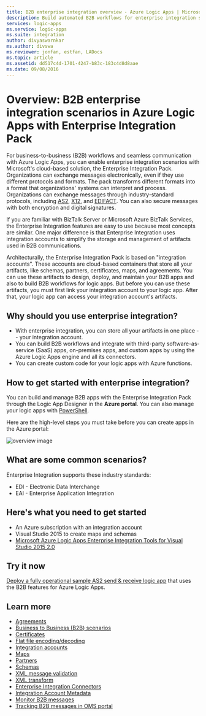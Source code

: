 ```yaml
---
title: B2B enterprise integration overview - Azure Logic Apps | Microsoft Docs
description: Build automated B2B workflows for enterprise integration solutions with Azure Logic Apps and Enterprise Integration Pack
services: logic-apps
ms.service: logic-apps
ms.suite: integration
author: divyaswarnkar
ms.author: divswa
ms.reviewer: jonfan, estfan, LADocs
ms.topic: article
ms.assetid: dd517c4d-1701-4247-b83c-183c4d8d8aae
ms.date: 09/08/2016
---
```


# Overview: B2B enterprise integration scenarios in Azure Logic Apps with Enterprise Integration Pack

For business-to-business (B2B) workflows and seamless communication with Azure Logic Apps, you can enable enterprise integration scenarios with Microsoft's cloud-based solution, the Enterprise Integration Pack. Organizations can exchange messages electronically, even if they use different protocols and formats. The pack transforms different formats into a format that organizations' systems can interpret and process. 
Organizations can exchange messages through industry-standard protocols, 
including [AS2](../logic-apps/logic-apps-enterprise-integration-as2.md), 
[X12](logic-apps-enterprise-integration-x12.md), 
and [EDIFACT](../logic-apps/logic-apps-enterprise-integration-edifact.md). 
You can also secure messages with both encryption and digital signatures.

If you are familiar with BizTalk Server or Microsoft Azure BizTalk Services, 
the Enterprise Integration features are easy to use because most concepts are similar. One major difference is that Enterprise Integration uses integration accounts to simplify the storage and management of artifacts used in B2B communications. 

Architecturally, the Enterprise Integration Pack is based on "integration accounts". These accounts are cloud-based containers that store all your artifacts, like schemas, partners, certificates, maps, and agreements. You can use these artifacts to design, deploy, and maintain your B2B apps and also to build B2B workflows for logic apps. But before you can use these artifacts, you must first link your integration account to your logic app. After that, your logic app can access your integration account's artifacts.

## Why should you use enterprise integration?

* With enterprise integration, you can store all 
your artifacts in one place -- your integration account.
* You can build B2B workflows and integrate with third-party 
software-as-service (SaaS) apps, on-premises apps, and custom apps 
by using the Azure Logic Apps engine and all its connectors.
* You can create custom code for your logic apps with Azure functions.

## How to get started with enterprise integration?

You can build and manage B2B apps with the 
Enterprise Integration Pack through the Logic App Designer 
in the **Azure portal**. You can also manage your logic apps with 
[PowerShell](https://docs.microsoft.com/powershell/module/azurerm.logicapp "Logic apps PowerShell").

Here are the high-level steps you must take before you can create apps in the Azure portal:

![overview image](media/logic-apps-enterprise-integration-overview/overview-0.png)  

## What are some common scenarios?

Enterprise Integration supports these industry standards:

* EDI - Electronic Data Interchange
* EAI - Enterprise Application Integration

## Here's what you need to get started

* An Azure subscription with an integration account
* Visual Studio 2015 to create maps and schemas
* [Microsoft Azure Logic Apps Enterprise Integration Tools for Visual Studio 2015 2.0](https://aka.ms/vsmapsandschemas)  

## Try it now

[Deploy a fully operational sample AS2 send & receive logic app](https://github.com/Azure/azure-quickstart-templates/tree/master/201-logic-app-as2-send-receive) that uses the B2B features for Azure Logic Apps.

## Learn more
* [Agreements](../logic-apps/logic-apps-enterprise-integration-agreements.md "Learn about enterprise integration agreements")
* [Business to Business (B2B) scenarios](../logic-apps/logic-apps-enterprise-integration-b2b.md "Learn how to create Logic apps with B2B features ")  
* [Certificates](logic-apps-enterprise-integration-certificates.md "Learn about enterprise integration certificates")
* [Flat file encoding/decoding](logic-apps-enterprise-integration-flatfile.md "Learn how to encode and decode flat file contents")  
* [Integration accounts](../logic-apps/logic-apps-enterprise-integration-accounts.md "Learn about integration accounts")
* [Maps](../logic-apps/logic-apps-enterprise-integration-maps.md "Learn about enterprise integration maps")
* [Partners](logic-apps-enterprise-integration-partners.md "Learn about enterprise integration partners")
* [Schemas](logic-apps-enterprise-integration-schemas.md "Learn about enterprise integration schemas")
* [XML message validation](logic-apps-enterprise-integration-xml.md "Learn how to validate XML messages with Logic apps")
* [XML transform](logic-apps-enterprise-integration-transform.md "Learn about enterprise integration maps")
* [Enterprise Integration Connectors](../connectors/apis-list.md "Learn about enterprise integration pack connectors")
* [Integration Account Metadata](../logic-apps/logic-apps-enterprise-integration-metadata.md "Learn about integration account metadata")
* [Monitor B2B messages](logic-apps-monitor-b2b-message.md "Learn more about monitoring B2B messages")
* [Tracking B2B messages in OMS portal](logic-apps-track-b2b-messages-omsportal.md "Learn more about tracking B2B messages in OMS portal")

